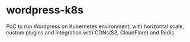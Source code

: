 # wordpress-k8s
PoC to run Wordpress on Kubernetes environment, with horizontal scale, custom plugins and integration with CDNs(S3, CloudFlare) and Redis
